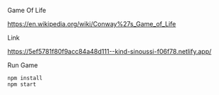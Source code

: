 Game Of Life 

https://en.wikipedia.org/wiki/Conway%27s_Game_of_Life

Link 

https://5ef5781f80f9acc84a48d111--kind-sinoussi-f06f78.netlify.app/



Run Game
```
npm install
npm start 
```


